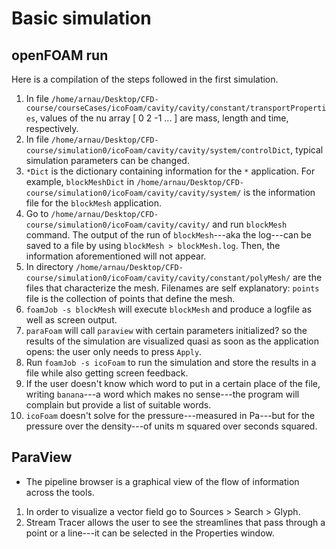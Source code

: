 # Basic simulation

## openFOAM run

Here is a compilation of the steps followed in the first simulation.

1. In file `/home/arnau/Desktop/CFD-course/courseCases/icoFoam/cavity/cavity/constant/transportProperties`, values of the nu array [ 0 2 -1 ... ] are mass, length and time, respectively.
2. In file `/home/arnau/Desktop/CFD-course/simulation0/icoFoam/cavity/cavity/system/controlDict`, typical simulation parameters can be changed.
3. `*Dict` is the dictionary containing information for the `*` application. For example, `blockMeshDict` in `/home/arnau/Desktop/CFD-course/simulation0/icoFoam/cavity/cavity/system/` is the information file for the `blockMesh` application.
4. Go to `/home/arnau/Desktop/CFD-course/simulation0/icoFoam/cavity/cavity/` and run `blockMesh` command. The output of the run of `blockMesh`---aka the log---can be saved to a file by using `blockMesh > blockMesh.log`. Then, the information aforementioned will not appear.
5. In directory `/home/arnau/Desktop/CFD-course/simulation0/icoFoam/cavity/cavity/constant/polyMesh/` are the files that characterize the mesh. Filenames are self explanatory: `points` file is the collection of points that define the mesh.
6. `foamJob -s blockMesh` will execute `blockMesh` and produce a logfile as well as screen output.
7. `paraFoam` will call `paraview` with certain parameters initialized? so the results of the simulation are visualized quasi as soon as the application opens: the user only needs to press `Apply`.
8. Run `foamJob -s icoFoam` to run the simulation and store the results in a file while also getting screen feedback.
9. If the user doesn't know which word to put in a certain place of the file, writing `banana`---a word which makes no sense---the program will complain but provide a list of suitable words.
10. `icoFoam` doesn't solve for the pressure---measured in Pa---but for the pressure over the density---of units m squared over seconds squared.

## ParaView

- The pipeline browser is a graphical view of the flow of information across the tools. 

1. In order to visualize a vector field go to Sources > Search > Glyph. 
2. Stream Tracer allows the user to see the streamlines that pass through a point or a line---it can be selected in the Properties window.
